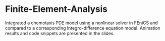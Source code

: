 # Finite-Element-Analysis
Integrated a chemotaxis PDE model using a nonlinear solver in FEniCS and compared to a corresponding Integro-difference equation model.  Animation results and code snippets are presented in the slides. 

